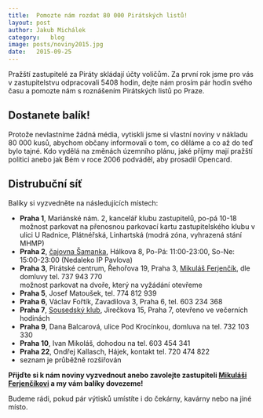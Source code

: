 ```yaml
---
title:	Pomozte nám rozdat 80 000 Pirátských listů!
layout:	post
author:	Jakub Michálek
category:	blog
image: posts/noviny2015.jpg
date:	2015-09-25
---
```


Pražští zastupitelé za Piráty skládají účty voličům. Za první rok jsme pro vás 
v zastupitelstvu odpracovali 5408 hodin, dejte nám prosím pár hodin svého času 
a pomozte nám s roznášením Pirátských listů po Praze. 


Dostanete balík!
----------

Protože nevlastníme žádná média, vytiskli jsme si vlastní noviny v nákladu 
80 000 kusů, abychom občany informovali o tom, co děláme a co až do teď bylo tajné. 
Kdo vydělá na změnách územního plánu, jaké příjmy mají pražští politici anebo
jak Bém v roce 2006 podváděl, aby prosadil Opencard.


Distrubuční síť
---------------

Balíky si vyzvedněte na následujících místech:

* **Praha 1**, Mariánské nám. 2, kancelář klubu zastupitelů, po-pá 10-18  
  možnost parkovat na přenosnou parkovací kartu zastupitelského klubu v ulici U Radnice, Plátnéřská, 
  Linhartská (modrá zóna, vyhrazená stání MHMP)
* **Praha 2**, [čajovna Šamanka](http://www.samanka.cz/), Hálkova 8, Po-Pá: 11:00-23:00, So-Ne: 15:00-23:00 (Nedaleko IP Pavlova)
* **Praha 3**, Pirátské centrum, Řehořova 19, Praha 3, [Mikuláš Ferjenčík][miki], dle domluvy tel. 737 943 770   
  možnost parkovat na dvoře, který na vyžádání otevřeme
* **Praha 5**, Josef Matoušek, tel. 774 812 939
* **Praha 6**, Václav Fořtík, Zavadilova 3, Praha 6, tel. 603 234 368
* **Praha 7**, [Sousedský klub](https://www.facebook.com/sousedskyklub), Jirečkova 15, Praha 7, otevřeno ve večerních hodinách
* **Praha 9**, Dana Balcarová, ulice Pod Krocínkou, domluva na tel. 732 103 330
* **Praha 10**, Ivan Mikoláš, dohodou na tel. 603 454 341
* **Praha 22**, Ondřej Kallasch, Hájek, kontakt tel. 720 474 822
* seznam je průběžně rozšiřován

**Přijďte si k nám noviny vyzvednout anebo zavolejte zastupiteli [Mikuláši Ferjenčíkovi][miki] a 
my vám balíky dovezeme!** 

Budeme rádi, pokud pár výtisků umístíte i do 
čekárny, kavárny nebo na jiné místo.



[miki]: /lide/mikulas-ferjencik/
